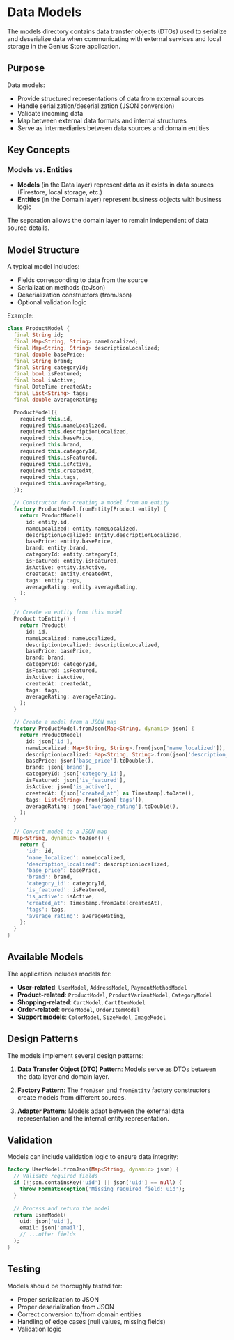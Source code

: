 # Data Models

The models directory contains data transfer objects (DTOs) used to serialize and deserialize data when communicating with external services and local storage in the Genius Store application.

## Purpose

Data models:

- Provide structured representations of data from external sources
- Handle serialization/deserialization (JSON conversion)
- Validate incoming data
- Map between external data formats and internal structures
- Serve as intermediaries between data sources and domain entities

## Key Concepts

### Models vs. Entities

- **Models** (in the Data layer) represent data as it exists in data sources (Firestore, local storage, etc.)
- **Entities** (in the Domain layer) represent business objects with business logic

The separation allows the domain layer to remain independent of data source details.

## Model Structure

A typical model includes:

- Fields corresponding to data from the source
- Serialization methods (toJson)
- Deserialization constructors (fromJson)
- Optional validation logic

Example:

```dart
class ProductModel {
  final String id;
  final Map<String, String> nameLocalized;
  final Map<String, String> descriptionLocalized;
  final double basePrice;
  final String brand;
  final String categoryId;
  final bool isFeatured;
  final bool isActive;
  final DateTime createdAt;
  final List<String> tags;
  final double averageRating;

  ProductModel({
    required this.id,
    required this.nameLocalized,
    required this.descriptionLocalized,
    required this.basePrice,
    required this.brand,
    required this.categoryId,
    required this.isFeatured,
    required this.isActive,
    required this.createdAt,
    required this.tags,
    required this.averageRating,
  });

  // Constructor for creating a model from an entity
  factory ProductModel.fromEntity(Product entity) {
    return ProductModel(
      id: entity.id,
      nameLocalized: entity.nameLocalized,
      descriptionLocalized: entity.descriptionLocalized,
      basePrice: entity.basePrice,
      brand: entity.brand,
      categoryId: entity.categoryId,
      isFeatured: entity.isFeatured,
      isActive: entity.isActive,
      createdAt: entity.createdAt,
      tags: entity.tags,
      averageRating: entity.averageRating,
    );
  }

  // Create an entity from this model
  Product toEntity() {
    return Product(
      id: id,
      nameLocalized: nameLocalized,
      descriptionLocalized: descriptionLocalized,
      basePrice: basePrice,
      brand: brand,
      categoryId: categoryId,
      isFeatured: isFeatured,
      isActive: isActive,
      createdAt: createdAt,
      tags: tags,
      averageRating: averageRating,
    );
  }

  // Create a model from a JSON map
  factory ProductModel.fromJson(Map<String, dynamic> json) {
    return ProductModel(
      id: json['id'],
      nameLocalized: Map<String, String>.from(json['name_localized']),
      descriptionLocalized: Map<String, String>.from(json['description_localized']),
      basePrice: json['base_price'].toDouble(),
      brand: json['brand'],
      categoryId: json['category_id'],
      isFeatured: json['is_featured'],
      isActive: json['is_active'],
      createdAt: (json['created_at'] as Timestamp).toDate(),
      tags: List<String>.from(json['tags']),
      averageRating: json['average_rating'].toDouble(),
    );
  }

  // Convert model to a JSON map
  Map<String, dynamic> toJson() {
    return {
      'id': id,
      'name_localized': nameLocalized,
      'description_localized': descriptionLocalized,
      'base_price': basePrice,
      'brand': brand,
      'category_id': categoryId,
      'is_featured': isFeatured,
      'is_active': isActive,
      'created_at': Timestamp.fromDate(createdAt),
      'tags': tags,
      'average_rating': averageRating,
    };
  }
}
```

## Available Models

The application includes models for:

- **User-related**: `UserModel`, `AddressModel`, `PaymentMethodModel`
- **Product-related**: `ProductModel`, `ProductVariantModel`, `CategoryModel`
- **Shopping-related**: `CartModel`, `CartItemModel`
- **Order-related**: `OrderModel`, `OrderItemModel`
- **Support models**: `ColorModel`, `SizeModel`, `ImageModel`

## Design Patterns

The models implement several design patterns:

1. **Data Transfer Object (DTO) Pattern**: Models serve as DTOs between the data layer and domain layer.

2. **Factory Pattern**: The `fromJson` and `fromEntity` factory constructors create models from different sources.

3. **Adapter Pattern**: Models adapt between the external data representation and the internal entity representation.

## Validation

Models can include validation logic to ensure data integrity:

```dart
factory UserModel.fromJson(Map<String, dynamic> json) {
  // Validate required fields
  if (!json.containsKey('uid') || json['uid'] == null) {
    throw FormatException('Missing required field: uid');
  }
  
  // Process and return the model
  return UserModel(
    uid: json['uid'],
    email: json['email'],
    // ...other fields
  );
}
```

## Testing

Models should be thoroughly tested for:

- Proper serialization to JSON
- Proper deserialization from JSON
- Correct conversion to/from domain entities
- Handling of edge cases (null values, missing fields)
- Validation logic
